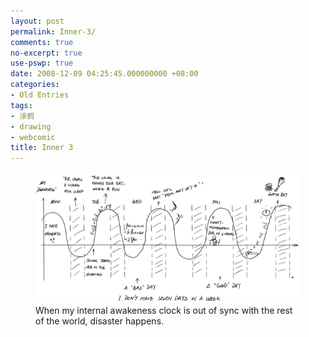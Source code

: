 ```yaml
---
layout: post
permalink: Inner-3/
comments: true
no-excerpt: true
use-pswp: true
date: 2008-12-09 04:25:45.000000000 +08:00
categories:
- Old Entries
tags:
- 涂鸦
- drawing
- webcomic
title: Inner 3
---
```


<div class="imgDisplay monod" style="max-width: 600px;" itemscope itemtype="http://schema.org/ImageGallery">
  <figure itemprop="associatedMedia" itemscope itemtype="http://schema.org/ImageObject">
    <a href="/assets/old/Inner3-1840x911.jpg" itemprop="contentUrl" data-size="1840x911" >
    <img src="/assets/old/Inner3-600x297.jpg" itemprop="thumbnail" 
      title="When my internal awakeness clock is out of sync with the rest of the world, disaster happens." 
      alt="When my internal awakeness clock is out of sync with the rest of the world, disaster happens." />
    </a>
    <figcaption itemprop="caption description">When my internal awakeness clock is out of sync with the rest of the world, disaster happens.</figcaption>
  </figure>
</div>

